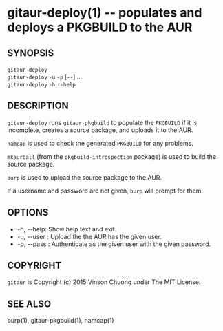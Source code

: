 # gitaur-deploy(1) -- populates and deploys a PKGBUILD to the AUR

## SYNOPSIS
`gitaur-deploy` <PKGBUILD><br>
`gitaur-deploy` `-u` <username> `-p` <password> [`--`] <PKGBUILD>...<br>
`gitaur-deploy` `-h`|`--help`<br>

## DESCRIPTION
`gitaur-deploy` runs `gitaur-pkgbuild` to populate the `PKGBUILD` if it is
incomplete, creates a source package, and uploads it to the AUR.

`namcap` is used to check the generated `PKGBUILD` for any problems.

`mkaurball` (from the `pkgbuild-introspection` package) is used to build the
source package.

`burp` is used to upload the source package to the AUR.

If a username and password are not given, `burp` will prompt for them.

## OPTIONS
* -h, --help:
  Show help text and exit.
* -u, --user <username>:
  Upload the the AUR has the given user.
* -p, --pass <password>:
  Authenticate as the given user with the given password.

## COPYRIGHT
`gitaur` is Copyright (c) 2015 Vinson Chuong under The MIT License.

## SEE ALSO
burp(1), gitaur-pkgbuild(1), namcap(1)
